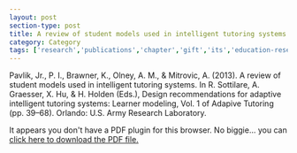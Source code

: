 ```yaml
---
layout: post
section-type: post
title: A review of student models used in intelligent tutoring systems
category: Category
tags: ['research','publications','chapter','gift','its','education-research','csal']
---
```

Pavlik, Jr., P. I., Brawner, K., Olney, A. M., & Mitrovic, A. (2013). A review of student models used in intelligent tutoring systems. In R. Sottilare, A. Graesser, X. Hu, & H. Holden (Eds.), Design recommendations for adaptive intelligent tutoring systems: Learner modeling, Vol. 1 of Adapive Tutoring (pp. 39–68). Orlando: U.S. Army Research Laboratory. 

<object data="https://blogs.memphis.edu/aolney/files/2019/10/pavlik_studentmodels_2013.pdf" type="application/pdf" width="100%" height="600px">
 
  <p>It appears you don't have a PDF plugin for this browser.
  No biggie... you can <a href="https://blogs.memphis.edu/aolney/files/2019/10/pavlik_studentmodels_2013.pdf">click here to
  download the PDF file.</a></p>
  
</object>
